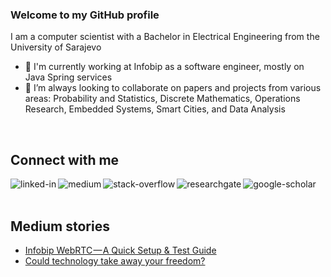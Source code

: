 ### Welcome to my GitHub profile
I am a computer scientist with a Bachelor in Electrical Engineering from the University of Sarajevo
- 🔭 I'm currently working at Infobip as a software engineer, mostly on Java Spring services
- 👯 I’m always looking to collaborate on papers and projects from various areas: Probability and Statistics, Discrete Mathematics, Operations Research, Embedded Systems, Smart Cities, and Data Analysis
<br>

## Connect with me

[<img align="left" alt="linked-in" src="https://img.shields.io/badge/linkedin-%230077B5.svg?&style=for-the-badge&logo=linkedin&logoColor=white" />](https://www.linkedin.com/in/adnan-arnautovic/)

[<img align="left" alt="medium" src="https://img.shields.io/badge/medium-%2312100E.svg?&style=for-the-badge&logo=medium&logoColor=white" />](https://medium.com/@adnan.arnautovic)

[<img align="left" alt="stack-overflow" src="https://img.shields.io/badge/stack%20overflow-FE7A16?logo=stack-overflow&logoColor=white&style=for-the-badge" />](https://stackoverflow.com/users/5565046/ekvinto)

[<img align="left" alt="researchgate" src="https://img.shields.io/badge/researchgate-0cb?logo=researchgate&logoColor=white&style=for-the-badge" />](https://www.researchgate.net/profile/Adnan-Arnautovic)

[<img align="left" alt="google-scholar" src="https://img.shields.io/badge/google%20scholar-aaa?logo=google-scholar&logoColor=white&style=for-the-badge" />](https://scholar.google.com/citations?user=VEDiEE4AAAAJ&hl=en)

<!--

[<img align="left" alt="ieee-collabratec" src="https://img.shields.io/badge/IEEE%20Collabratec-016699?logo=ieee&logoColor=white&style=for-the-badge" />](LINK)

-->

<br>
<br>

## Medium stories

<!-- BLOG-POST-LIST:START -->
- [Infobip WebRTC — A Quick Setup &amp; Test Guide](https://medium.com/infobipdev/infobip-web-rtc-a-quick-setup-test-guide-d9672d1f328e?source=rss-2831cbd6cad4------2)
- [Could technology take away your freedom?](https://medium.com/infobipdev/could-technology-take-away-your-freedom-14a188697f5f?source=rss-2831cbd6cad4------2)
<!-- BLOG-POST-LIST:END -->

<!--
## Expertise
<img align="left" alt="react" src="https://img.shields.io/badge/react%20-%2320232a.svg?&style=for-the-badge&logo=react&logoColor=%2361DAFB" />
<img align="left" alt="nodejs" src="https://img.shields.io/badge/node.js%20-%2343853D.svg?&style=for-the-badge&logo=node.js&logoColor=white" />
<img align="left" alt="aws" src="https://img.shields.io/badge/Amazon%20AWS-%23232F3E?logo=amazon-aws&logoColor=white&style=for-the-badge" />
<img align="left" alt="medium" src="https://img.shields.io/badge/postgres-%23316192.svg?&style=for-the-badge&logo=postgresql&logoColor=white" />
<img align="left" alt="android" src="https://img.shields.io/badge/Android-3DDC84?logo=android&logoColor=white&style=for-the-badge" />
<img align="left" alt="spring" src="https://img.shields.io/badge/spring%20-%236DB33F.svg?&style=for-the-badge&logo=spring&logoColor=white" />
<br>
<br>
**Ekvinto/Ekvinto** is a ✨ _special_ ✨ repository because its `README.md` (this file) appears on your GitHub profile.

Here are some ideas to get you started:

- 🔭 I’m currently working on ...
- 🌱 I’m currently learning ...
- 👯 I’m looking to collaborate on ...
- 🤔 I’m looking for help with ...
- 💬 Ask me about ...
-->
